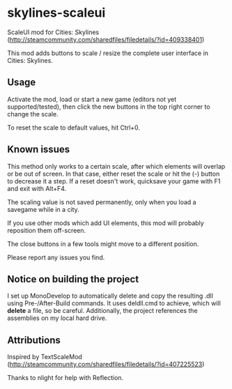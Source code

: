 # skylines-scaleui
ScaleUI mod for Cities: Skylines (http://steamcommunity.com/sharedfiles/filedetails/?id=409338401)

This mod adds buttons to scale / resize the complete user interface in Cities: Skylines.

## Usage
Activate the mod, load or start a new game (editors not yet supported/tested), then click the new buttons in the top right corner to change the scale.

To reset the scale to default values, hit Ctrl+0.

## Known issues
This method only works to a certain scale, after which elements will overlap or be out of screen. In that case, either reset the scale or hit the (-) button to decrease it a step. If a reset doesn't work, quicksave your game with F1 and exit with Alt+F4.

The scaling value is not saved permanently, only when you load a savegame while in a city.

If you use other mods which add UI elements, this mod will probably reposition them off-screen.

The close buttons in a few tools might move to a different position.

Please report any issues you find.

## Notice on building the project
I set up MonoDevelop to automatically delete and copy the resulting .dll using Pre-/After-Build commands. It uses deldll.cmd to achieve, which will **delete** a file, so be careful. Additionally, the project references the assemblies on my local hard drive.

## Attributions 

Inspired by TextScaleMod (http://steamcommunity.com/sharedfiles/filedetails/?id=407225523)

Thanks to nlight for help with Reflection.
